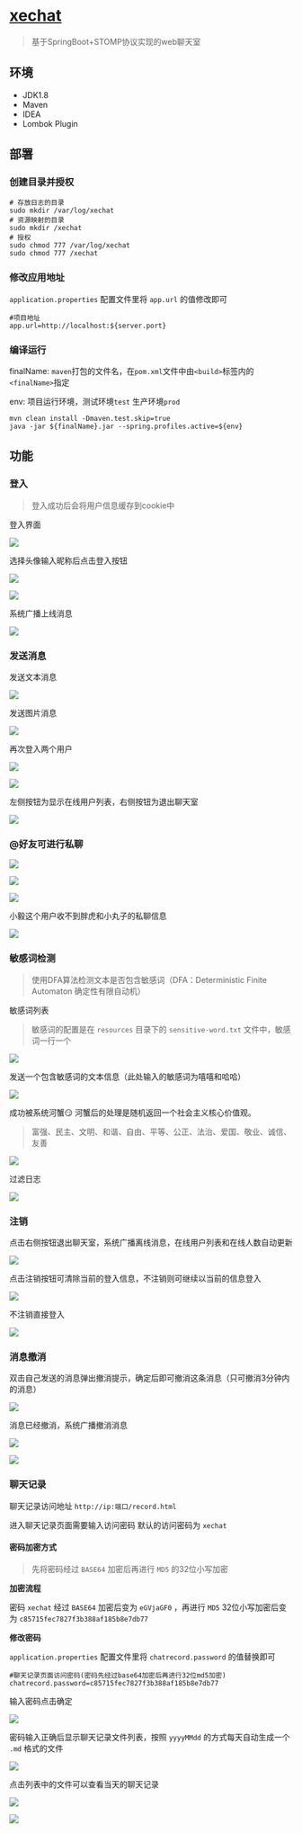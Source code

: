 [xechat](https://chat.xeblog.cn:8088/)
===

> 基于SpringBoot+STOMP协议实现的web聊天室

## 环境

* JDK1.8
* Maven
* IDEA
* Lombok Plugin

## 部署

### 创建目录并授权

```
# 存放日志的目录
sudo mkdir /var/log/xechat
# 资源映射的目录
sudo mkdir /xechat
# 授权
sudo chmod 777 /var/log/xechat
sudo chmod 777 /xechat
```

### 修改应用地址

`application.properties` 配置文件里将 `app.url` 的值修改即可

```
#项目地址
app.url=http://localhost:${server.port}
```

### 编译运行

finalName: `maven`打包的文件名，在`pom.xml`文件中由`<build>`标签内的`<finalName>`指定

env: 项目运行环境，测试环境`test` 生产环境`prod`
```
mvn clean install -Dmaven.test.skip=true
java -jar ${finalName}.jar --spring.profiles.active=${env}
```

## 功能

### 登入

> 登入成功后会将用户信息缓存到cookie中

登入界面

![](https://i.loli.net/2019/04/06/5ca79db0e46ca.png
)

选择头像输入昵称后点击登入按钮

![](https://i.loli.net/2019/04/06/5ca7ad4eca558.png)

![](https://i.loli.net/2019/04/06/5ca79db12d5f8.png)

系统广播上线消息

![](https://i.loli.net/2019/04/06/5ca79db1198e2.png)

### 发送消息

发送文本消息

![](https://i.loli.net/2019/04/06/5ca79db12e464.png)

发送图片消息

![](https://i.loli.net/2019/04/06/5ca79db14f6cf.png)

再次登入两个用户

![](https://i.loli.net/2019/04/06/5ca79db12d397.png)

![](https://i.loli.net/2019/04/06/5ca79db12e764.png)

左侧按钮为显示在线用户列表，右侧按钮为退出聊天室

![](https://i.loli.net/2019/04/06/5ca79db147f7b.png)

### @好友可进行私聊

![](https://i.loli.net/2019/04/06/5ca7a0cd0a49b.png)

![](https://i.loli.net/2019/04/06/5ca7a0cd0b406.png)

![](https://i.loli.net/2019/04/06/5ca7a0cd0bb47.png)

小毅这个用户收不到胖虎和小丸子的私聊信息

![](https://i.loli.net/2019/04/06/5ca7a0cd09e53.png)

### 敏感词检测

> 使用DFA算法检测文本是否包含敏感词（DFA：Deterministic Finite Automaton 确定性有限自动机）

敏感词列表

> 敏感词的配置是在 `resources` 目录下的 `sensitive-word.txt` 文件中，敏感词一行一个

![](https://i.loli.net/2019/04/06/5ca7a0ccb2ef1.png)

发送一个包含敏感词的文本信息（此处输入的敏感词为嘻嘻和哈哈）

![](https://i.loli.net/2019/04/06/5ca7a0cd05b1a.png)

成功被系统河蟹😏 河蟹后的处理是随机返回一个社会主义核心价值观。

> 富强、民主、文明、和谐、自由、平等、公正、法治、爱国、敬业、诚信、友善

![](https://i.loli.net/2019/04/06/5ca7a0cd0aae3.png)


过滤日志

![](https://i.loli.net/2019/04/06/5ca7a0cd12e86.png)

### 注销

点击右侧按钮退出聊天室，系统广播离线消息，在线用户列表和在线人数自动更新

![](https://i.loli.net/2019/04/06/5ca7a76746726.png)

点击注销按钮可清除当前的登入信息，不注销则可继续以当前的信息登入

![](https://i.loli.net/2019/04/06/5ca7a0ccf1886.png)

不注销直接登入

![](https://i.loli.net/2019/04/06/5ca7a7673d067.png)

### 消息撤消

双击自己发送的消息弹出撤消提示，确定后即可撤消这条消息（只可撤消3分钟内的消息）

![](https://i.loli.net/2019/04/06/5ca7a7674299c.png)

消息已经撤消，系统广播撤消消息

![](https://i.loli.net/2019/04/06/5ca7a767405c8.png)

![](https://i.loli.net/2019/04/06/5ca7a767447ad.png)

### 聊天记录

聊天记录访问地址 `http://ip:端口/record.html`

进入聊天记录页面需要输入访问密码 默认的访问密码为 `xechat`

#### 密码加密方式

> 先将密码经过 `BASE64` 加密后再进行 `MD5` 的32位小写加密

**加密流程**

 密码 `xechat` 经过 `BASE64` 加密后变为 `eGVjaGF0` ，再进行 `MD5` 32位小写加密后变为 `c85715fec7827f3b388af185b8e7db77`

**修改密码**

`application.properties` 配置文件里将 `chatrecord.password` 的值替换即可

```
#聊天记录页面访问密码(密码先经过base64加密后再进行32位md5加密)
chatrecord.password=c85715fec7827f3b388af185b8e7db77
```

输入密码点击确定

![](https://i.loli.net/2019/04/06/5ca83f71dbaba.png)

密码输入正确后显示聊天记录文件列表，按照 `yyyyMMdd` 的方式每天自动生成一个 `.md` 格式的文件

![](https://i.loli.net/2019/04/06/5ca83f71eeacf.png)

点击列表中的文件可以查看当天的聊天记录

![](https://i.loli.net/2019/04/06/5ca83f724e593.png)

![](https://i.loli.net/2019/04/06/5ca83f7252659.png)

